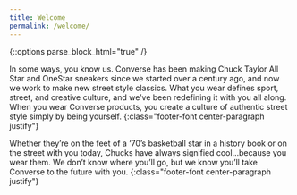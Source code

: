 ```yaml
---
title: Welcome
permalink: /welcome/
---
```

{::options parse_block_html="true" /}
<div class="center">
In some ways, you know us. Converse has been making Chuck Taylor All Star and OneStar sneakers since we started over a century ago, and now we work to make new street style classics. What you wear defines sport, street, and creative culture, and we’ve been redefining it with you all along. When you wear Converse products, you create a culture of authentic street style simply by being yourself.
{:class="footer-font center-paragraph justify"}

Whether they’re on the feet of a ‘70’s basketball star in a history book or on the street with you today, Chucks have always signified cool...because you wear them. We don’t know where you’ll go, but we know you’ll take Converse to the future with you.
{:class="footer-font center-paragraph justify"}
</div>
